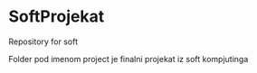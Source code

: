 # SoftProjekat
Repository for soft

Folder pod imenom project je finalni projekat iz soft kompjutinga
